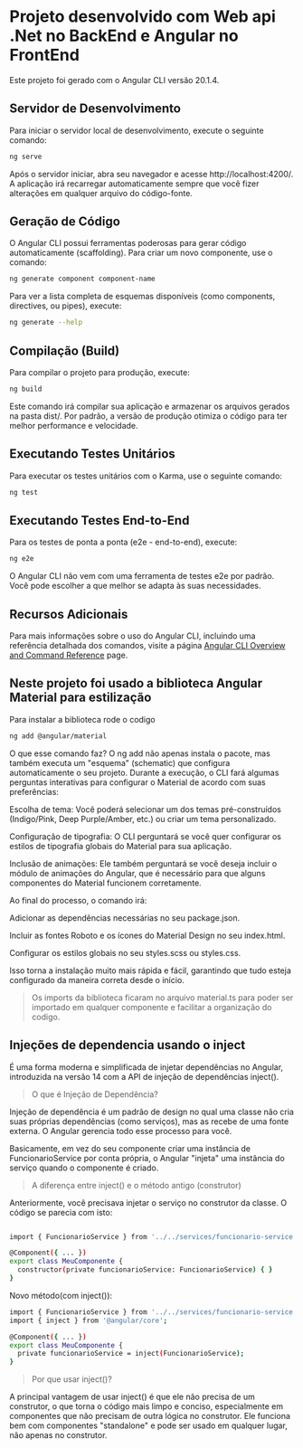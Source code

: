 # Projeto desenvolvido com Web api .Net no BackEnd e Angular no FrontEnd

Este projeto foi gerado com o Angular CLI versão 20.1.4.

## Servidor de Desenvolvimento

Para iniciar o servidor local de desenvolvimento, execute o seguinte comando:

```bash
ng serve
```

Após o servidor iniciar, abra seu navegador e acesse http://localhost:4200/. A aplicação irá recarregar automaticamente sempre que você fizer alterações em qualquer arquivo do código-fonte.

## Geração de Código

O Angular CLI possui ferramentas poderosas para gerar código automaticamente (scaffolding). Para criar um novo componente, use o comando:

```bash
ng generate component component-name
```

Para ver a lista completa de esquemas disponíveis (como components, directives, ou pipes), execute:

```bash
ng generate --help
```

## Compilação (Build)

Para compilar o projeto para produção, execute:

```bash
ng build
```

Este comando irá compilar sua aplicação e armazenar os arquivos gerados na pasta dist/. Por padrão, a versão de produção otimiza o código para ter melhor performance e velocidade.

## Executando Testes Unitários

Para executar os testes unitários com o Karma, use o seguinte comando:

```bash
ng test
```

## Executando Testes End-to-End

Para os testes de ponta a ponta (e2e - end-to-end), execute:

```bash
ng e2e
```

O Angular CLI não vem com uma ferramenta de testes e2e por padrão. Você pode escolher a que melhor se adapta às suas necessidades.

## Recursos Adicionais

Para mais informações sobre o uso do Angular CLI, incluindo uma referência detalhada dos comandos, visite a página [Angular CLI Overview and Command Reference](https://angular.dev/tools/cli) page.

## Neste projeto foi usado a biblioteca Angular Material para estilização

Para instalar a biblioteca rode o codigo 

```bash
ng add @angular/material
```

O que esse comando faz?
O ng add não apenas instala o pacote, mas também executa um "esquema" (schematic) que configura automaticamente o seu projeto. Durante a execução, o CLI fará algumas perguntas interativas para configurar o Material de acordo com suas preferências:

Escolha de tema: Você poderá selecionar um dos temas pré-construídos (Indigo/Pink, Deep Purple/Amber, etc.) ou criar um tema personalizado.

Configuração de tipografia: O CLI perguntará se você quer configurar os estilos de tipografia globais do Material para sua aplicação.

Inclusão de animações: Ele também perguntará se você deseja incluir o módulo de animações do Angular, que é necessário para que alguns componentes do Material funcionem corretamente.

Ao final do processo, o comando irá:

Adicionar as dependências necessárias no seu package.json.

Incluir as fontes Roboto e os ícones do Material Design no seu index.html.

Configurar os estilos globais no seu styles.scss ou styles.css.

Isso torna a instalação muito mais rápida e fácil, garantindo que tudo esteja configurado da maneira correta desde o início.

> Os imports da biblioteca ficaram no arquivo material.ts para poder ser importado em qualquer componente e facilitar a organização do codigo.

## Injeções de dependencia usando o inject

É uma forma moderna e simplificada de injetar dependências no Angular, introduzida na versão 14 com a API de injeção de dependências inject().

> O que é Injeção de Dependência?

Injeção de dependência é um padrão de design no qual uma classe não cria suas próprias dependências (como serviços), mas as recebe de uma fonte externa. O Angular gerencia todo esse processo para você.

Basicamente, em vez do seu componente criar uma instância de FuncionarioService por conta própria, o Angular "injeta" uma instância do serviço quando o componente é criado.

> A diferença entre inject() e o método antigo (construtor)

Anteriormente, você precisava injetar o serviço no construtor da classe. O código se parecia com isto:

```bash

import { FuncionarioService } from '../../services/funcionario-service';

@Component({ ... })
export class MeuComponente {
  constructor(private funcionarioService: FuncionarioService) { }
}
```
Novo método(com inject()):
```bash
import { FuncionarioService } from '../../services/funcionario-service';
import { inject } from '@angular/core';

@Component({ ... })
export class MeuComponente {
  private funcionarioService = inject(FuncionarioService);
}
```

>Por que usar inject()?


A principal vantagem de usar inject() é que ele não precisa de um construtor, o que torna o código mais limpo e conciso, especialmente em componentes que não precisam de outra lógica no construtor. Ele funciona bem com componentes "standalone" e pode ser usado em qualquer lugar, não apenas no construtor.